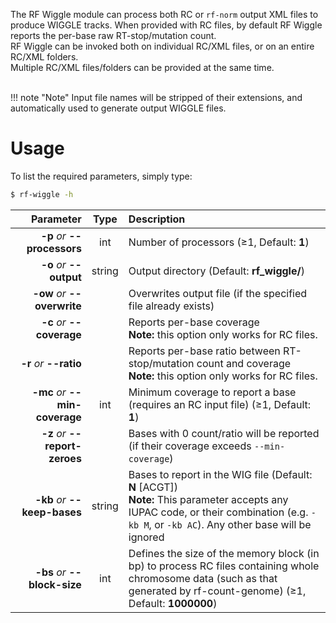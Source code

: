 The RF Wiggle module can process both RC or ``rf-norm`` output XML files to produce WIGGLE tracks. When provided with RC files, by default RF Wiggle reports the per-base raw RT-stop/mutation count.<br />
RF Wiggle can be invoked both on individual RC/XML files, or on an entire RC/XML folders. <br/>Multiple RC/XML files/folders can be provided at the same time.
<br /><br />

!!! note "Note"
    Input file names will be stripped of their extensions, and automatically used to generate output WIGGLE files.
<br/>
# Usage
To list the required parameters, simply type:

```bash
$ rf-wiggle -h
```

Parameter         | Type | Description
----------------: | :--: |:------------
__-p__ *or* __--processors__ | int | Number of processors (&ge;1, Default: __1__)
__-o__ *or* __--output__ | string | Output directory (Default: __rf_wiggle/__)
__-ow__ *or* __--overwrite__ | | Overwrites output file (if the specified file already exists)
__-c__ *or* __--coverage__ | | Reports per-base coverage<br/>__Note:__ this option only works for RC files.
__-r__ *or* __--ratio__ | | Reports per-base ratio between RT-stop/mutation count and coverage<br/>__Note:__ this option only works for RC files.
__-mc__ *or* __--min-coverage__ | int | Minimum coverage to report a base (requires an RC input file) (&ge;1, Default: __1__)
__-z__ *or* __--report-zeroes__ | | Bases with 0 count/ratio will be reported (if their coverage exceeds `--min-coverage`)
__-kb__ *or* __--keep-bases__ | string | Bases to report in the WIG file (Default: __N__ [ACGT])<br/>__Note:__ This parameter accepts any IUPAC code, or their combination (e.g. ``-kb M``, or ``-kb AC``). Any other base will be ignored
__-bs__ *or* __--block-size__ | int | Defines the size of the memory block (in bp) to process RC files containing whole chromosome data (such as that generated by rf-count-genome) (&ge;1, Default: __1000000__)